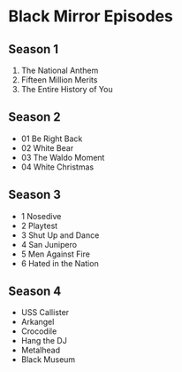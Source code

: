 # Black Mirror Episodes

## Season 1
1. The National Anthem
2. Fifteen Million Merits
3. The Entire History of You

## Season 2
* 01 Be Right Back
* 02 White Bear
* 03 The Waldo Moment
* 04 White Christmas

## Season 3
* 1 Nosedive
* 2 Playtest
* 3 Shut Up and Dance
* 4 San Junipero
* 5 Men Against Fire
* 6 Hated in the Nation

## Season 4
* USS Callister
* Arkangel
* Crocodile
* Hang the DJ
* Metalhead
* Black Museum
